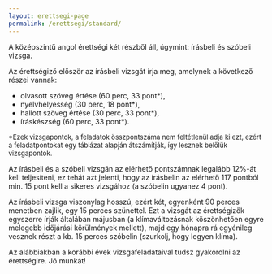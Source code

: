 ```yaml
---
layout: erettsegi-page
permalink: /erettsegi/standard/
---
```

A középszintű angol érettségi két részből áll, úgymint: írásbeli és szóbeli vizsga.

Az érettségiző először az írásbeli vizsgát írja meg, amelynek a következő részei vannak:
- olvasott szöveg értése (60 perc, 33 pont*),
- nyelvhelyesség (30 perc, 18 pont*),
- hallott szöveg értése (30 perc, 33 pont*),
- íráskészség (60 perc, 33 pont*).

<p style="font-size:small">*Ezek vizsgapontok, a feladatok összpontszáma nem feltétlenül adja ki ezt, ezért a feladatpontokat egy táblázat alapján átszámítják, így lesznek belőlük vizsgapontok.</p>

Az írásbeli és a szóbeli vizsgán az elérhető pontszámnak legalább 12%-át kell teljesíteni, ez tehát azt jelenti, hogy az írásbelin az elérhető 117 pontból min. 15 pont kell a sikeres vizsgához (a szóbelin ugyanez 4 pont).

Az írásbeli vizsga viszonylag hosszú, ezért két, egyenként 90 perces menetben zajlik, egy 15 perces szünettel. Ezt a vizsgát az érettségizők egyszerre írják általában májusban (a klímaváltozásnak köszönhetően egyre melegebb időjárási körülmények mellett), majd egy hónapra rá egyénileg vesznek részt a kb. 15 perces szóbelin (szurkolj, hogy legyen klíma).

Az alábbiakban a korábbi évek vizsgafeladataival tudsz gyakorolni az érettségire. Jó munkát!

